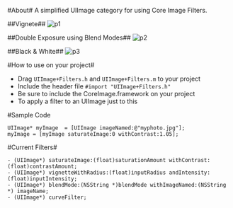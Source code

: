 #About#
A simplified UIImage category for using Core Image Filters.

##Vignete##
![p1](https://lh6.googleusercontent.com/-LWUEsRJ8sgE/T8wsvFEl3HI/AAAAAAAACjU/YlUM8PUPvKc/s512/Screen%2520Shot%25202012-06-03%2520at%25209.32.55%2520PM.png)

##Double Exposure using Blend Modes##
![p2](https://lh6.googleusercontent.com/-RIM2Vf62pBo/T8ws0N-dLUI/AAAAAAAACjs/aRK-sIbjO7I/s512/Screen%2520Shot%25202012-06-03%2520at%25209.33.14%2520PM.png)

##Black & White##
![p3](https://lh5.googleusercontent.com/-Hkh3tSoF2e4/T8wszVlnXaI/AAAAAAAACjk/5lKVm_PBD2A/s512/Screen%2520Shot%25202012-06-03%2520at%25209.33.01%2520PM.png)

#How to use on your project#

* Drag `UIImage+Filters.h` and `UIImage+Filters.m` to your project
* Include the header file `#import "UIImage+Filters.h"`
* Be sure to include the CoreImage.framework on your project
* To apply a filter to an UIImage just to this

#Sample Code    

    UIImage* myImage  = [UIImage imageNamed:@"myphoto.jpg"];
    myImage = [myImage saturateImage:0 withContrast:1.05];
    
#Current Filters#

    - (UIImage*) saturateImage:(float)saturationAmount withContrast:(float)contrastAmount;
    - (UIImage*) vignetteWithRadius:(float)inputRadius andIntensity:(float)inputIntensity;
    - (UIImage*) blendMode:(NSString *)blendMode withImageNamed:(NSString *) imageName;
    - (UIImage*) curveFilter;